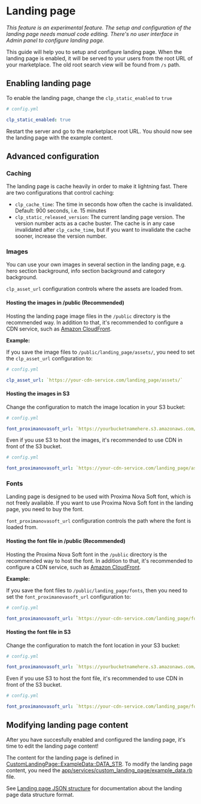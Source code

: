 # Landing page

_This feature is an experimental feature. The setup and configuration of the landing page needs manual code editing. There's no user interface in Admin panel to configure landing page._

This guide will help you to setup and configure landing page. When the landing page is enabled, it will be served to your users from the root URL of your marketplace. The old root search view will be found from `/s` path.

## Enabling landing page

To enable the landing page, change the `clp_static_enabled` to `true`

```yaml
# config.yml

clp_static_enabled: true
```

Restart the server and go to the marketplace root URL. You should now see the landing page with the example content.

## Advanced configuration

### Caching

The landing page is cache heavily in order to make it lightning fast. There are two configurations that control caching:

- `clp_cache_time`: The time in seconds how often the cache is invalidated. Default: 900 seconds, i.e. 15 minutes
- `clp_static_released_version`: The current landing page version. The version number acts as a cache buster. The cache is in any case invalidated after `clp_cache_time`, but if you want to invalidate the cache sooner, increase the version number.

### Images

You can use your own images in several section in the landing page, e.g. hero section background, info section background and category background.

`clp_asset_url` configuration controls where the assets are loaded from.

#### Hosting the images in /public (Recommended)

Hosting the landing page image files in the `/public` directory is the recommended way. In addition to that, it's recommended to configure a CDN service, such as [Amazon CloudFront](https://aws.amazon.com/cloudfront/).

**Example:**

If you save the image files to `/public/landing_page/assets/`, you need to set the `clp_asset_url` configuration to:

```yaml
# config.yml

clp_asset_url: `https://your-cdn-service.com/landing_page/assets/`
```

#### Hosting the images in S3

Change the configuration to match the image location in your S3 bucket:

```yaml
# config.yml

font_proximanovasoft_url: `https://yourbucketnamehere.s3.amazonaws.com/landing_page/assets/`
```

Even if you use S3 to host the images, it's recommended to use CDN in front of the S3 bucket.

```yaml
# config.yml

font_proximanovasoft_url: `https://your-cdn-service.com/landing_page/assets/`
```

### Fonts

Landing page is designed to be used with Proxima Nova Soft font, which is not freely available. If you want to use Proxima Nova Soft font in the landing page, you need to buy the font.

`font_proximanovasoft_url` configuration controls the path where the font is loaded from.

#### Hosting the font file in /public (Recommended)

Hosting the Proxima Nova Soft font in the `/public` directory is the recommended way to host the font. In addition to that, it's recommended to configure a CDN service, such as [Amazon CloudFront](https://aws.amazon.com/cloudfront/).

**Example:**

If you save the font files to `/public/landing_page/fonts`, then you need to set the `font_proximanovasoft_url` configuration to:

```yaml
# config.yml

font_proximanovasoft_url: `https://your-cdn-service.com/landing_page/fonts/`
```

#### Hosting the font file in S3

Change the configuration to match the font location in your S3 bucket:

```yaml
# config.yml

font_proximanovasoft_url: `https://yourbucketnamehere.s3.amazonaws.com/landing_page/fonts/`
```

Even if you use S3 to host the font file, it's recommended to use CDN in front of the S3 bucket.

```yaml
# config.yml

font_proximanovasoft_url: `https://your-cdn-service.com/landing_page/fonts/`
```

## Modifying landing page content

After you have succesfully enabled and configured the landing page, it's time to edit the landing page content!

The content for the landing page is defined in [CustomLandingPage::ExampleData::DATA_STR](../app/services/custom_landing_page/example_data.rb). To modify the landing page content, you need the [app/services/custom\_landing\_page/example\_data.rb](../app/services/custom_landing_page/example_data.rb) file.

See [Landing page JSON structure](landing-page-structure.md) for documentation about the landing page data structure format.
